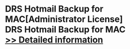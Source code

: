 # DRS Hotmail Backup for MAC[Administrator License]<br />DRS Hotmail Backup for MAC<br />[>> Detailed information](https://secure.shareit.com/shareit/product.html?productid=301004889&affiliateid=200057808)